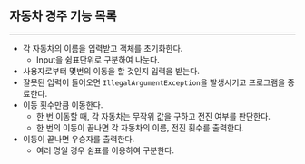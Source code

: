 ## 자동차 경주 기능 목록

---

* 각 자동차의 이름을 입력받고 객체를 초기화한다.
    * Input을 쉼표단위로 구분하여 나눈다.
* 사용자로부터 몇번의 이동을 할 것인지 입력을 받는다.
* 잘못된 입력이 들어오면 `IllegalArgumentException`을 발생시키고 프로그램을 종료한다.
* 이동 횟수만큼 이동한다.
    * 한 번 이동할 때, 각 자동차는 무작위 값을 구하고 전진 여부를 판단한다.
    * 한 번의 이동이 끝나면 각 자동차의 이름, 전진 횟수를 출력한다.
* 이동이 끝나면 우승자를 출력한다.
    * 여러 명일 경우 쉼표를 이용하여 구분한다.
